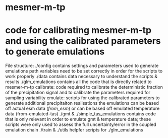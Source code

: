 # mesmer-m-tp

# code for calibrating mesmer-m-tp and using the calibrated parameters to generate emulations 

File structure: 
./config 
    contains settings and parameters used to generate emulations 
    path variables need to be set correctly in order for the scripts 
    to work properly 
./data 
    contains data necessary to understand the scripts & results
./glm_emulations
    contains all the code that is directly related to mesmer-m-tp
    calibrate: 
        code required to calibrate the deterministic fraction of the precipitation signal
        and to calibrate the parameters required for sampling variability
     emulate: 
        scripts for using the calibrated parameters to generate additional precipitaiton
        realisations
        the emulations can be based off actual esm data (_from_esm_) or can be based off
        emulated temperature data (from-emulated-tas) 
./gmt & ./simple_tas_emulations
    contains code that is only relevant in order to emulate gmt & temperature data;
    these scripts were only used to assess the full uncertainty/error in the 
    coupled emulation chain 
./train & ./utils
    helpfer scripts for ./glm_emulations
    
    
